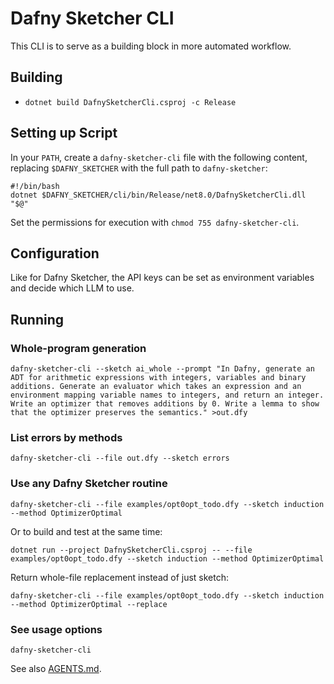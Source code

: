# Dafny Sketcher CLI

This CLI is to serve as a building block in more automated workflow.

## Building

- `dotnet build DafnySketcherCli.csproj -c Release`

## Setting up Script

In your `PATH`, create a `dafny-sketcher-cli` file with the following content, replacing `$DAFNY_SKETCHER` with the full path to `dafny-sketcher`:
```
#!/bin/bash
dotnet $DAFNY_SKETCHER/cli/bin/Release/net8.0/DafnySketcherCli.dll "$@"
```

Set the permissions for execution with `chmod 755 dafny-sketcher-cli`.

## Configuration

Like for Dafny Sketcher, the API keys can be set as environment variables and decide which LLM to use.

## Running

### Whole-program generation

```
dafny-sketcher-cli --sketch ai_whole --prompt "In Dafny, generate an ADT for arithmetic expressions with integers, variables and binary additions. Generate an evaluator which takes an expression and an environment mapping variable names to integers, and return an integer. Write an optimizer that removes additions by 0. Write a lemma to show that the optimizer preserves the semantics." >out.dfy
```

### List errors by methods

```
dafny-sketcher-cli --file out.dfy --sketch errors
```

### Use any Dafny Sketcher routine

```
dafny-sketcher-cli --file examples/opt0opt_todo.dfy --sketch induction --method OptimizerOptimal
```

Or to build and test at the same time:
```
dotnet run --project DafnySketcherCli.csproj -- --file examples/opt0opt_todo.dfy --sketch induction --method OptimizerOptimal
```

Return whole-file replacement instead of just sketch:
```
dafny-sketcher-cli --file examples/opt0opt_todo.dfy --sketch induction --method OptimizerOptimal --replace
```

### See usage options

```
dafny-sketcher-cli
```

See also [AGENTS.md](AGENTS.md).